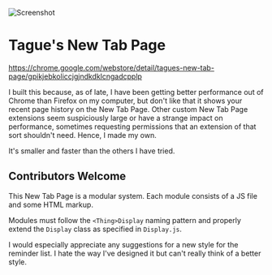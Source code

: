 ![Screenshot](https://lh3.googleusercontent.com/jqkOqZKF6c35hKR1uvZFzmElbykaCrV_VPynmMgfLWYuw7xFMGcerpQGHgEYbKBLQCqMGTdkKg=w640-h400-e365)

# Tague's New Tab Page

https://chrome.google.com/webstore/detail/tagues-new-tab-page/gpikjebkoliccjgjndkdklcngadcpplp

I built this because, as of late, I have been getting better performance out of Chrome than
Firefox on my computer, but don't like that it shows your recent page history on the New Tab
Page. Other custom New Tab Page extensions seem suspiciously large or have a strange impact on
performance, sometimes requesting permissions that an extension of that sort shouldn't need.
Hence, I made my own.

It's smaller and faster than the others I have tried.

## Contributors Welcome

This New Tab Page is a modular system. Each module consists of a JS file and some HTML
markup.

Modules must follow the `<Thing>Display` naming pattern and properly extend the `Display`
class as specified in `Display.js`.

I would especially appreciate any suggestions for a new style for the reminder list.
I hate the way I've designed it but can't really think of a better style.